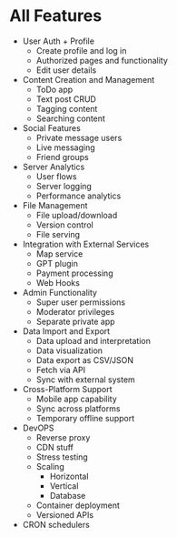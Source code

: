 # All Features

- User Auth + Profile
  - Create profile and log in
  - Authorized pages and functionality
  - Edit user details
- Content Creation and Management
  - ToDo app
  - Text post CRUD
  - Tagging content
  - Searching content
- Social Features
  - Private message users
  - Live messaging
  - Friend groups
- Server Analytics
  - User flows
  - Server logging
  - Performance analytics
- File Management
  - File upload/download
  - Version control
  - File serving
- Integration with External Services
  - Map service
  - GPT plugin
  - Payment processing
  - Web Hooks
- Admin Functionality
  - Super user permissions
  - Moderator privileges
  - Separate private app
- Data Import and Export
  - Data upload and interpretation
  - Data visualization
  - Data export as CSV/JSON
  - Fetch via API
  - Sync with external system
- Cross-Platform Support
  - Mobile app capability
  - Sync across platforms
  - Temporary offline support
- DevOPS
  - Reverse proxy
  - CDN stuff
  - Stress testing
  - Scaling
    - Horizontal
    - Vertical
    - Database
  - Container deployment
  - Versioned APIs
- CRON schedulers

